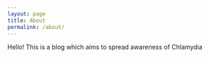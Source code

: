 ```yaml
---
layout: page
title: About
permalink: /about/
---
```


Hello! This is a blog which aims to spread awareness of Chlamydia


[jekyll-organization]: https://github.com/jekyll

